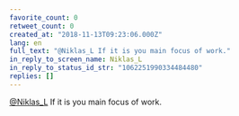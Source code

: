 ```yaml
---
favorite_count: 0
retweet_count: 0
created_at: "2018-11-13T09:23:06.000Z"
lang: en
full_text: "@Niklas_L If it is you main focus of work."
in_reply_to_screen_name: Niklas_L
in_reply_to_status_id_str: "1062251990334484480"
replies: []
---
```


[@Niklas_L](https://twitter.com/Niklas_L) If it is you main focus of work.
